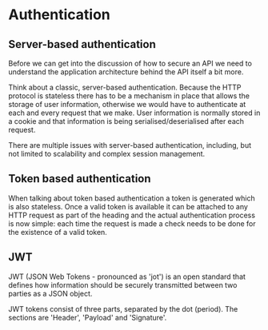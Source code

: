 # Authentication
## Server-based authentication
Before we can get into the discussion of how to secure an API we need to understand the application architecture behind the API itself a bit more.

Think about a classic, server-based authentication. Because the HTTP protocol is stateless there has to be a mechanism in place that allows the storage of user information, otherwise we would have to authenticate at each and every request that we make. User information is normally stored in a cookie and that information is being serialised/deserialised after each request.

There are multiple issues with server-based authentication, including, but not limited to scalability and complex session management.

## Token based authentication
When talking about token based authentication a token is generated which is also stateless. Once a valid token is available it can be attached to any HTTP request as part of the heading and the actual authentication process is now simple: each time the request is made a check needs to be done for the existence of a valid token.

## JWT
JWT (JSON Web Tokens - pronounced as 'jot') is an open standard that defines how information should be securely transmitted between two parties as a JSON object.

JWT tokens consist of three parts, separated by the dot (period). The sections are 'Header', 'Payload' and 'Signature'.